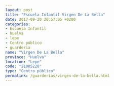 ```yaml
---
layout: post
title: "Escuela Infantil Virgen De La Bella"
date: 2017-09-20 20:57:05 +0200
categories:
- Escuela Infantil
- huelva
- lepe
- Centro público
- guarderia
name: "Virgen De La Bella"
province: "Huelva"
location: "Lepe"
code: "21005228"
type: "Centro público"
permalink: /guarderias/virgen-de-la-bella.html
---
```

